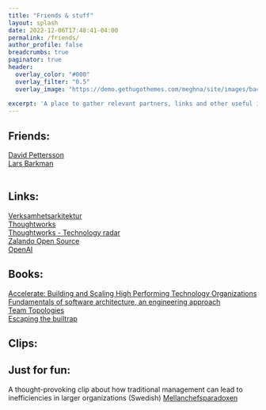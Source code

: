 ```yaml
---
title: "Friends & stuff"
layout: splash
date: 2022-12-06T17:48:41-04:00
permalink: /friends/
author_profile: false
breadcrumbs: true
paginator: true
header:
  overlay_color: "#000"
  overlay_filter: "0.5"
  overlay_image: "https://demo.gethugothemes.com/meghna/site/images/backgrounds/hero-area.jpg"
  
excerpt: 'A place to gather relevant partners, links and other useful information...'
---
```


## Friends:
[David Pettersson](https://www.pettersson.dev) <Br/>
[Lars Barkman](https://www.larsbarkman.com) <Br/>
<Br/>

## Links:
[Verksamhetsarkitektur](https://www.verksamhetsarkitektur.se) <Br/>
[Thoughtworks](https://www.thoughtworks.com) <Br/>
[Thoughtworks - Technology radar](https://www.thoughtworks.com/radar) <Br/>
[Zalando Open Source](https://opensource.zalando.com/) <Br/>
[OpenAI](https://openai.com/) <Br/>

## Books:
[Accelerate: Building and Scaling High Performing Technology Organizations](https://danlebrero.com/2020/01/22/accelerate-high-performing-technology-orgs-summary/) <Br/>
[Fundamentals of software architecture, an engineering approach](https://fundamentalsofsoftwarearchitecture.com/)  <Br/>
[Team Topologies](https://teamtopologies.com/) <Br/>
[Escaping the builtrap](https://www.goodreads.com/book/show/42611483-escaping-the-build-trap)

## Clips:

## Just for fun:
A thought-provoking clip about how traditional management can lead to inefficiencies in larger organizations (Swedish)
[Mellanchefsparadoxen](https://youtu.be/B6Lx104sPis)

